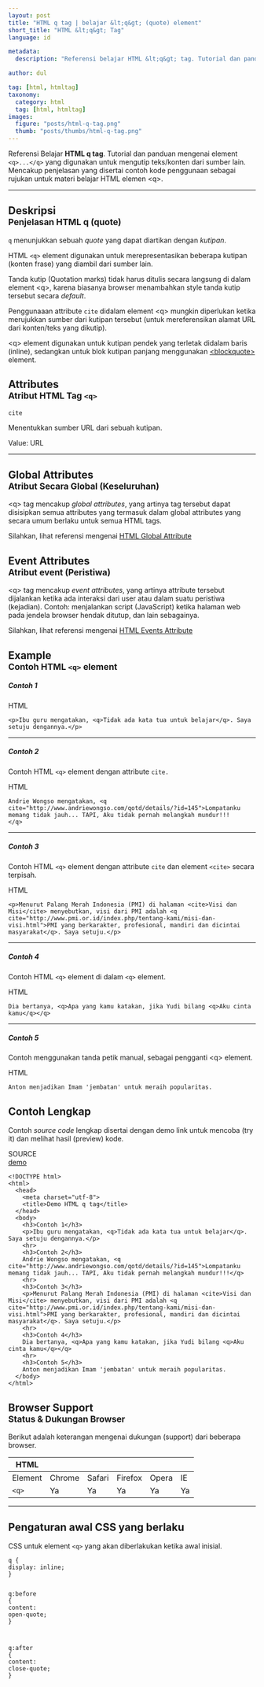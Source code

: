 ```yaml
---
layout: post
title: "HTML q tag | belajar &lt;q&gt; (quote) element"
short_title: "HTML &lt;q&gt; Tag"
language: id

metadata:
  description: "Referensi belajar HTML &lt;q&gt; tag. Tutorial dan panduan mengenai element &lt;q&gt;..&lt;/q&gt;, penjelasan dengan contoh kode penggunaan sebagai referensi belajar HTML &lt;q&gt;"

author: dul

tag: [html, htmltag]
taxonomy:
  category: html
  tag: [html, htmltag]
images:
  figure: "posts/html-q-tag.png"
  thumb: "posts/thumbs/html-q-tag.png"
---
```

<p class="text-muted">
    Referensi Belajar <strong>HTML q tag</strong>. Tutorial dan panduan mengenai element <code>&lt;q&gt;...&lt;/q&gt;</code> yang digunakan untuk mengutip teks/konten dari sumber lain. Mencakup penjelasan yang disertai contoh kode penggunaan sebagai rujukan untuk materi belajar HTML <span lang="id">elemen</span> &lt;q&gt;.
</p>
<hr class="uk-article-divider">

<h2 class="title-sub bd-danger bd-left bd-left-only">Deskripsi <br>
    <small>Penjelasan HTML <span class="highlight">q</span> (quote)</small>
</h2>
<p>
  <code>q</code> menunjukkan sebuah <em>quote</em> yang dapat diartikan dengan <em>kutipan</em>.
</p>
<p>HTML <code>&lt;q&gt;</code> element digunakan untuk merepresentasikan beberapa kutipan (konten frase) yang diambil dari sumber lain.</p>
<p>Tanda kutip (Quotation marks) tidak harus ditulis secara langsung di dalam element &lt;q&gt;, karena biasanya browser menambahkan style tanda kutip tersebut secara <em>default</em>.</p>
<p>Penggunaaan attribute <code>cite</code> didalam element &lt;q&gt; mungkin diperlukan ketika merujukkan sumber dari kutipan tersebut (untuk mereferensikan alamat URL dari konten/teks yang dikutip).</p>
<p>&lt;q&gt; element digunakan untuk kutipan pendek yang terletak didalam baris (inline), sedangkan untuk blok kutipan panjang menggunakan <a href="https://www.apacara.com/tutorial/html/html-blockquote-tag.html" title="HTML blockquote element">&lt;blockquote&gt;</a> element.</p>

<!-- Attribute  -->
<section id="attribute">
  <h2 class="title-sub bd-danger bd-left bd-left-only">Attributes <br>
    <small>Atribut HTML Tag <code>&lt;q&gt;</code></small>
  </h2>
<div class="icard bg-gr3 bd-primary bd-top bd-top-only">
<div class="icard-heading clearfix co-wh bg-gr2">
   <div class="icard-bar"><div class="icard-bar-left pull-left"><span><code class="txt-lg">cite</code></span></div></div></div><div class="icard-body icode itheme">
        <p>Menentukkan sumber URL dari sebuah kutipan.</p>
        <div class="icard-footer clearfix bg-gr2 icode itheme">
          <p>Value: URL</p>
        </div>
    </div>
  </div>
</section>

<hr class="uk-article-divider">
<!-- Global Attributes -->
<section id="global-attribute">
  <h2 class="title-sub bd-danger bd-left bd-left-only">Global Attributes <br>
    <small>Atribut Secara Global (Keseluruhan)</small>
  </h2>
    <div class="">
        <p>&lt;q&gt; tag mencakup <em>global attributes</em>, yang artinya tag tersebut dapat disisipkan semua attributes yang termasuk dalam global attributes yang secara umum berlaku untuk semua HTML tags.</p>
        <div class="footer-callout info">
          <p>Silahkan, lihat referensi mengenai <a href="https://www.apacara.com/tutorial/html/html-global-attribute.html">HTML Global Attribute</a></p>
        </div>
    </div>
</section>

<!-- Event Attributes -->
<section>
  <h2 class="title-sub bd-danger bd-left bd-left-only">Event Attributes <br>
    <small>Atribut event  (Peristiwa)</small>
  </h2>
    <div class="dul-callout dul-callout-warning">
        <p>&lt;q&gt; tag mencakup <em>event attributes</em>, yang artinya attribute tersebut dijalankan ketika ada interaksi dari user atau dalam suatu peristiwa (kejadian). Contoh: menjalankan script (JavaScript) ketika halaman web pada jendela browser hendak ditutup, dan lain sebagainya.</p>
        <div class="footer-callout warning">
          <p>Silahkan, lihat referensi mengenai <a href="https://www.apacara.com/tutorial/html/html-event-attribute.html">HTML Events Attribute</a></p>
        </div>
    </div>
</section>

<!-- Example -->
<section id="example">
  <h2 class="title-sub bd-danger bd-left bd-left-only">Example<br>
    <small>Contoh HTML <code>&lt;q&gt;</code> element</small>
  </h2>
  <div class="dul-block">
  	<h5>Contoh 1</h5>
<!-- example HTML code -->
<div class="icard">
<div class="icard-heading clearfix co-wh bg-pi2">
<div class="icard-bar">
  <div class="icard-bar-left pull-left">
    <i class="fa fa-html5" aria-hidden="true"></i>
    <span>HTML</span>
  </div>
  
</div>
</div>
<div class="icard-body icode itheme">
<pre class="prettyprint highlight language-markup"><code data-language="html" class="html inline language-markup"><span class="token tag"><span class="token tag"><span class="token punctuation">&lt;</span>p</span><span class="token punctuation">&gt;</span></span>Ibu guru mengatakan, <span class="token tag"><span class="token tag"><span class="token punctuation">&lt;</span>q</span><span class="token punctuation">&gt;</span></span>Tidak ada kata tua untuk belajar<span class="token tag"><span class="token tag"><span class="token punctuation">&lt;/</span>q</span><span class="token punctuation">&gt;</span></span>. Saya setuju dengannya.<span class="token tag"><span class="token tag"><span class="token punctuation">&lt;/</span>p</span><span class="token punctuation">&gt;</span></span></code>
</pre>
</div>
</div>
  	<hr class="uk-article-divider">
   	<h5>Contoh 2</h5>
   	<p>Contoh HTML <code>&lt;q&gt;</code> element dengan attribute <code>cite.</code></p>
<!-- example HTML code -->
<div class="icard">
<div class="icard-heading clearfix co-wh bg-pi2">
<div class="icard-bar">
  <div class="icard-bar-left pull-left">
    <i class="fa fa-html5" aria-hidden="true"></i>
    <span>HTML</span>
  </div>
  
</div>
</div>
<div class="icard-body icode itheme">
<pre class="prettyprint highlight language-markup"><code data-language="html" class="html inline language-markup">Andrie Wongso mengatakan, <span class="token tag"><span class="token tag"><span class="token punctuation">&lt;</span>q</span> <span class="token attr-name">cite</span><span class="token attr-value"><span class="token punctuation">=</span><span class="token punctuation">"</span>http://www.andriewongso.com/qotd/details/?id<span class="token punctuation">=</span>145<span class="token punctuation">"</span></span><span class="token punctuation">&gt;</span></span>Lompatanku memang tidak jauh... TAPI, Aku tidak pernah melangkah mundur!!!
<span class="token tag"><span class="token tag"><span class="token punctuation">&lt;/</span>q</span><span class="token punctuation">&gt;</span></span></code>
</pre>
</div>
</div>
   	<hr class="uk-article-divider">
   	<h5>Contoh 3</h5>
   	<p>Contoh HTML <code>&lt;q&gt;</code> element dengan attribute <code>cite</code> dan element <code>&lt;cite&gt;</code> secara terpisah.</p>
<!-- example HTML code -->
<div class="icard">
<div class="icard-heading clearfix co-wh bg-pi2">
<div class="icard-bar">
  <div class="icard-bar-left pull-left">
    <i class="fa fa-html5" aria-hidden="true"></i>
    <span>HTML</span>
  </div>
  
</div>
</div>
<div class="icard-body icode itheme">
<pre class="prettyprint highlight language-markup"><code data-language="html" class="html inline language-markup"><span class="token tag"><span class="token tag"><span class="token punctuation">&lt;</span>p</span><span class="token punctuation">&gt;</span></span>Menurut Palang Merah Indonesia (PMI) di halaman <span class="token tag"><span class="token tag"><span class="token punctuation">&lt;</span>cite</span><span class="token punctuation">&gt;</span></span>Visi dan Misi<span class="token tag"><span class="token tag"><span class="token punctuation">&lt;/</span>cite</span><span class="token punctuation">&gt;</span></span> menyebutkan, visi dari PMI adalah <span class="token tag"><span class="token tag"><span class="token punctuation">&lt;</span>q</span> <span class="token attr-name">cite</span><span class="token attr-value"><span class="token punctuation">=</span><span class="token punctuation">"</span>http://www.pmi.or.id/index.php/tentang-kami/misi-dan-visi.html<span class="token punctuation">"</span></span><span class="token punctuation">&gt;</span></span>PMI yang berkarakter, profesional, mandiri dan dicintai masyarakat<span class="token tag"><span class="token tag"><span class="token punctuation">&lt;/</span>q</span><span class="token punctuation">&gt;</span></span>. Saya setuju.<span class="token tag"><span class="token tag"><span class="token punctuation">&lt;/</span>p</span><span class="token punctuation">&gt;</span></span></code>
</pre>
</div>
</div>
   	<hr class="uk-article-divider">
   	<h5>Contoh 4</h5>
   	<p>Contoh HTML <code>&lt;q&gt;</code> element di dalam <code>&lt;q&gt;</code> element.</p>
<!-- example HTML code -->
<div class="icard">
<div class="icard-heading clearfix co-wh bg-pi2">
<div class="icard-bar">
  <div class="icard-bar-left pull-left">
    <i class="fa fa-html5" aria-hidden="true"></i>
    <span>HTML</span>
  </div>
  
</div>
</div>
<div class="icard-body icode itheme">
<pre class="prettyprint highlight language-markup"><code data-language="html" class="html inline language-markup">Dia bertanya, <span class="token tag"><span class="token tag"><span class="token punctuation">&lt;</span>q</span><span class="token punctuation">&gt;</span></span>Apa yang kamu katakan, jika Yudi bilang <span class="token tag"><span class="token tag"><span class="token punctuation">&lt;</span>q</span><span class="token punctuation">&gt;</span></span>Aku cinta kamu<span class="token tag"><span class="token tag"><span class="token punctuation">&lt;/</span>q</span><span class="token punctuation">&gt;</span></span><span class="token tag"><span class="token tag"><span class="token punctuation">&lt;/</span>q</span><span class="token punctuation">&gt;</span></span></code>
</pre>
</div>
</div>
   	<hr class="uk-article-divider">
   	<h5>Contoh 5</h5>
   	<p>Contoh menggunakan tanda petik manual, sebagai pengganti &lt;q&gt; element.</p>
<!-- example HTML code -->
<div class="icard">
<div class="icard-heading clearfix co-wh bg-pi2">
<div class="icard-bar">
  <div class="icard-bar-left pull-left">
    <i class="fa fa-html5" aria-hidden="true"></i>
    <span>HTML</span>
  </div>
  
</div>
</div>
<div class="icard-body icode itheme">
<pre class="prettyprint highlight language-markup"><code data-language="html" class="html inline language-markup">Anton menjadikan Imam 'jembatan' untuk meraih popularitas.</code>
</pre>
</div>
</div>
  </div>
</section>
<h2 class="title-sub bd-danger bd-left bd-left-only">Contoh Lengkap
</h2>
<p>Contoh <em>source code</em> lengkap disertai dengan demo link untuk mencoba (try it) dan melihat hasil (preview) kode.</p>
<div class="icard">
  <div class="icard-heading clearfix co-wh bg-pi2">
    <div class="icard-bar">
      <div class="icard-bar-left pull-left">
        <i class="fa fa-html5" aria-hidden="true"></i>
        <span>SOURCE</span>
      </div>
      <div class="icard-bar-right pull-right">
        <a href="https://www.apacara.com/example/html/tag/q.html" target="_blank"><span>demo</span><i class="fa fa-external-link" role="button"></i></a>
      </div>
    </div>
  </div>
  <div class="icard-body icode itheme bg-gr3">
<pre class="prettyprint highlight max-height language-markup"><code data-language="html" class="inline  language-markup"><span class="token doctype">&lt;!DOCTYPE html&gt;</span>
<span class="token tag"><span class="token tag"><span class="token punctuation">&lt;</span>html</span><span class="token punctuation">&gt;</span></span>
  <span class="token tag"><span class="token tag"><span class="token punctuation">&lt;</span>head</span><span class="token punctuation">&gt;</span></span>
    <span class="token tag"><span class="token tag"><span class="token punctuation">&lt;</span>meta</span> <span class="token attr-name">charset</span><span class="token attr-value"><span class="token punctuation">=</span><span class="token punctuation">"</span>utf-8<span class="token punctuation">"</span></span><span class="token punctuation">&gt;</span></span>
    <span class="token tag"><span class="token tag"><span class="token punctuation">&lt;</span>title</span><span class="token punctuation">&gt;</span></span>Demo HTML q tag<span class="token tag"><span class="token tag"><span class="token punctuation">&lt;/</span>title</span><span class="token punctuation">&gt;</span></span>
  <span class="token tag"><span class="token tag"><span class="token punctuation">&lt;/</span>head</span><span class="token punctuation">&gt;</span></span>
  <span class="token tag"><span class="token tag"><span class="token punctuation">&lt;</span>body</span><span class="token punctuation">&gt;</span></span>
    <span class="token tag"><span class="token tag"><span class="token punctuation">&lt;</span>h3</span><span class="token punctuation">&gt;</span></span>Contoh 1<span class="token tag"><span class="token tag"><span class="token punctuation">&lt;/</span>h3</span><span class="token punctuation">&gt;</span></span>
    <span class="token tag"><span class="token tag"><span class="token punctuation">&lt;</span>p</span><span class="token punctuation">&gt;</span></span>Ibu guru mengatakan, <span class="token tag"><span class="token tag"><span class="token punctuation">&lt;</span>q</span><span class="token punctuation">&gt;</span></span>Tidak ada kata tua untuk belajar<span class="token tag"><span class="token tag"><span class="token punctuation">&lt;/</span>q</span><span class="token punctuation">&gt;</span></span>. Saya setuju dengannya.<span class="token tag"><span class="token tag"><span class="token punctuation">&lt;/</span>p</span><span class="token punctuation">&gt;</span></span>
    <span class="token tag"><span class="token tag"><span class="token punctuation">&lt;</span>hr</span><span class="token punctuation">&gt;</span></span>
    <span class="token tag"><span class="token tag"><span class="token punctuation">&lt;</span>h3</span><span class="token punctuation">&gt;</span></span>Contoh 2<span class="token tag"><span class="token tag"><span class="token punctuation">&lt;/</span>h3</span><span class="token punctuation">&gt;</span></span>
    Andrie Wongso mengatakan, <span class="token tag"><span class="token tag"><span class="token punctuation">&lt;</span>q</span> <span class="token attr-name">cite</span><span class="token attr-value"><span class="token punctuation">=</span><span class="token punctuation">"</span>http://www.andriewongso.com/qotd/details/?id<span class="token punctuation">=</span>145<span class="token punctuation">"</span></span><span class="token punctuation">&gt;</span></span>Lompatanku memang tidak jauh... TAPI, Aku tidak pernah melangkah mundur!!!<span class="token tag"><span class="token tag"><span class="token punctuation">&lt;/</span>q</span><span class="token punctuation">&gt;</span></span>
    <span class="token tag"><span class="token tag"><span class="token punctuation">&lt;</span>hr</span><span class="token punctuation">&gt;</span></span>
    <span class="token tag"><span class="token tag"><span class="token punctuation">&lt;</span>h3</span><span class="token punctuation">&gt;</span></span>Contoh 3<span class="token tag"><span class="token tag"><span class="token punctuation">&lt;/</span>h3</span><span class="token punctuation">&gt;</span></span>
    <span class="token tag"><span class="token tag"><span class="token punctuation">&lt;</span>p</span><span class="token punctuation">&gt;</span></span>Menurut Palang Merah Indonesia (PMI) di halaman <span class="token tag"><span class="token tag"><span class="token punctuation">&lt;</span>cite</span><span class="token punctuation">&gt;</span></span>Visi dan Misi<span class="token tag"><span class="token tag"><span class="token punctuation">&lt;/</span>cite</span><span class="token punctuation">&gt;</span></span> menyebutkan, visi dari PMI adalah <span class="token tag"><span class="token tag"><span class="token punctuation">&lt;</span>q</span> <span class="token attr-name">cite</span><span class="token attr-value"><span class="token punctuation">=</span><span class="token punctuation">"</span>http://www.pmi.or.id/index.php/tentang-kami/misi-dan-visi.html<span class="token punctuation">"</span></span><span class="token punctuation">&gt;</span></span>PMI yang berkarakter, profesional, mandiri dan dicintai masyarakat<span class="token tag"><span class="token tag"><span class="token punctuation">&lt;/</span>q</span><span class="token punctuation">&gt;</span></span>. Saya setuju.<span class="token tag"><span class="token tag"><span class="token punctuation">&lt;/</span>p</span><span class="token punctuation">&gt;</span></span>
    <span class="token tag"><span class="token tag"><span class="token punctuation">&lt;</span>hr</span><span class="token punctuation">&gt;</span></span>
    <span class="token tag"><span class="token tag"><span class="token punctuation">&lt;</span>h3</span><span class="token punctuation">&gt;</span></span>Contoh 4<span class="token tag"><span class="token tag"><span class="token punctuation">&lt;/</span>h3</span><span class="token punctuation">&gt;</span></span>
    Dia bertanya, <span class="token tag"><span class="token tag"><span class="token punctuation">&lt;</span>q</span><span class="token punctuation">&gt;</span></span>Apa yang kamu katakan, jika Yudi bilang <span class="token tag"><span class="token tag"><span class="token punctuation">&lt;</span>q</span><span class="token punctuation">&gt;</span></span>Aku cinta kamu<span class="token tag"><span class="token tag"><span class="token punctuation">&lt;/</span>q</span><span class="token punctuation">&gt;</span></span><span class="token tag"><span class="token tag"><span class="token punctuation">&lt;/</span>q</span><span class="token punctuation">&gt;</span></span>
    <span class="token tag"><span class="token tag"><span class="token punctuation">&lt;</span>hr</span><span class="token punctuation">&gt;</span></span>
    <span class="token tag"><span class="token tag"><span class="token punctuation">&lt;</span>h3</span><span class="token punctuation">&gt;</span></span>Contoh 5<span class="token tag"><span class="token tag"><span class="token punctuation">&lt;/</span>h3</span><span class="token punctuation">&gt;</span></span>
    Anton menjadikan Imam 'jembatan' untuk meraih popularitas.
  <span class="token tag"><span class="token tag"><span class="token punctuation">&lt;/</span>body</span><span class="token punctuation">&gt;</span></span>
<span class="token tag"><span class="token tag"><span class="token punctuation">&lt;/</span>html</span><span class="token punctuation">&gt;</span></span></code>
</pre>
  </div>
</div>
<!-- Article Aside -->

<!-- Browser Support -->
<aside id="browser">
<h2 class="title-sub bd-danger bd-left bd-left-only">Browser Support <br>
  <small>Status &amp; Dukungan Browser </small>
</h2>
<p>Berikut adalah keterangan mengenai dukungan (support) dari beberapa browser.</p>
<div class="table-responsive uk-overflow-container">
  <table class="table uk-table uk-text-nowrap full-width">
        <thead>
          <tr>
            <th>HTML</th>
            <th title="Chrome"><i class="fa fa-chrome fa fa-lg"></i></th>
            <th title="Safari"><i class="fa fa-safari fa fa-lg"></i></th>
            <th title="Firefox"><i class="fa fa-firefox fa fa-lg"></i></th>
            <th title="Opera"><i class="fa fa-opera fa fa-lg"></i></th>
            <th title="Internet Explorer"><i class="fa fa-internet-explorer fa fa-lg"></i></th>
          </tr>
        </thead>
        <tbody>
          <tr>
            <td>Element</td>
            <td>Chrome</td>
            <td>Safari</td>
            <td>Firefox</td>
            <td>Opera</td>
            <td>IE</td>
          </tr>
          <tr>
            <td><code>&lt;q&gt;</code></td>
            <td class="success">Ya</td>
            <td class="success">Ya</td>
            <td class="success">Ya</td>
            <td class="success">Ya</td>
            <td class="success">Ya</td>
          </tr>
        </tbody>
  </table>
</div>

<hr class="uk-article-divider">
<!-- Default CSS -->
<div class="dul-block">
  <h2 class="title-sub bd-danger bd-left bd-left-only">Pengaturan awal CSS yang berlaku&nbsp;</h2>
  <p>CSS untuk element <code>&lt;q&gt;</code> yang akan diberlakukan ketika awal inisial.</p>
  <div class="icode itheme css">
    <pre class="prettyprint highlight language-css"><code data-language="css" class=" inline language-css"><span class="token selector">q</span> <span class="token punctuation">{</span>
<span class="token property">display</span><span class="token punctuation">:</span> inline<span class="token punctuation">;</span>
<span class="token punctuation">}</span>

<span class="token selector">q:before</span> <span class="token punctuation">{</span>
<span class="token property">content</span><span class="token punctuation">:</span> open-quote<span class="token punctuation">;</span>
<span class="token punctuation">}</span>

<span class="token selector">q:after</span> <span class="token punctuation">{</span>
<span class="token property">content</span><span class="token punctuation">:</span> close-quote<span class="token punctuation">;</span>
<span class="token punctuation">}</span></code></pre>
</div>
</div>

</aside>